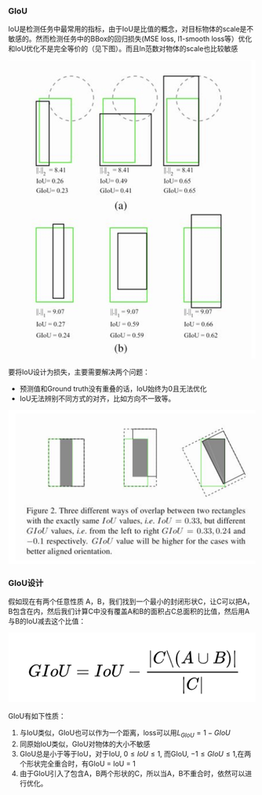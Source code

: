 ### GIoU

IoU是检测任务中最常用的指标，由于IoU是比值的概念，对目标物体的scale是不敏感的。然而检测任务中的BBox的回归损失(MSE loss, l1-smooth loss等）优化和IoU优化不是完全等价的（见下图）。而且ln范数对物体的scale也比较敏感

![欧式距离](../../../images/giou_1.png)


要将IoU设计为损失，主要需要解决两个问题：

- 预测值和Ground truth没有重叠的话，IoU始终为0且无法优化
- IoU无法辨别不同方式的对齐，比如方向不一致等。

![欧式距离](../../../images/giou_2.png)

### GIoU设计

假如现在有两个任意性质 A，B，我们找到一个最小的封闭形状C，让C可以把A，B包含在内，然后我们计算C中没有覆盖A和B的面积占C总面积的比值，然后用A与B的IoU减去这个比值：

![欧式距离](../../../images/giou_3.png)

GIoU有如下性质：

1. 与IoU类似，GIoU也可以作为一个距离，loss可以用$L_{GIoU} = 1 - GIoU$ 
2. 同原始IoU类似，GIoU对物体的大小不敏感
3. GIoU总是小于等于IoU，对于IoU, $0 \leq IoU \leq 1$, 而GIoU, $-1 \leq GIoU \leq 1$,在两个形状完全重合时，有GIoU = IoU = 1
4. 由于GIoU引入了包含A，B两个形状的C，所以当A，B不重合时，依然可以进行优化。



